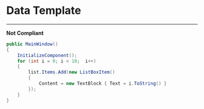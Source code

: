 # Data Template

-----

**Not Compliant**

```C#
public MainWindow()
{
	InitializeComponent();
	for (int i = 0; i < 10;  i++)
	{
		list.Items.Add(new ListBoxItem()
		{
			Content = new TextBlock { Text = i.ToString() }
		});
	}
}
```

